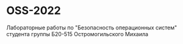# OSS-2022
Лабораторные работы по "Безопасность операционных систем" студента группы Б20-515 Остромогильского Михаила
